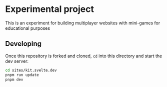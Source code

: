 # Experimental project

This is an experiment for building multiplayer websites with mini-games for educational purposes

## Developing

Once this repository is forked and cloned, `cd` into this directory and start the dev server:

```bash
cd sites/kit.svelte.dev
pnpm run update
pnpm dev
```

